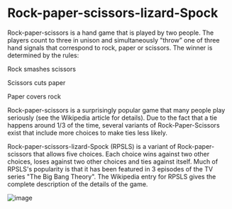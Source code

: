 # Rock-paper-scissors-lizard-Spock

Rock-paper-scissors is a hand game that is played by two people. The players count to three in unison and simultaneously "throw” one of three hand signals that correspond to rock, paper or scissors. The winner is determined by the rules:

Rock smashes scissors

Scissors cuts paper

Paper covers rock

Rock-paper-scissors is a surprisingly popular game that many people play seriously (see the Wikipedia article for details). Due to the fact that a tie happens around 1/3 of the time, several variants of Rock-Paper-Scissors exist that include more choices to make ties less likely.

Rock-paper-scissors-lizard-Spock (RPSLS) is a variant of Rock-paper-scissors that allows five choices. Each choice wins against two other choices, loses against two other choices and ties against itself. Much of RPSLS's popularity is that it has been featured in 3 episodes of the TV series "The Big Bang Theory". The Wikipedia entry for RPSLS gives the complete description of the details of the game.

![image](https://user-images.githubusercontent.com/58776067/180937846-83cdb237-b174-432d-90d1-e3d17c702166.png)
